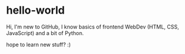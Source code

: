 # hello-world

Hi,
I'm new to GitHub, I know basics of frontend WebDev (HTML, CSS, JavaScript) and a bit of Python.


hope to learn new stuff? :)
